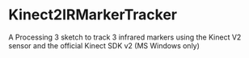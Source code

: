 # Kinect2IRMarkerTracker
A Processing 3 sketch to track 3 infrared markers using the Kinect V2 sensor and the official Kinect SDK v2 (MS Windows only)
